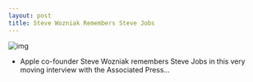 ```yaml
---
layout: post
title: Steve Wozniak Remembers Steve Jobs
---
```

![img](http://media.idownloadblog.com/wp-content/uploads/2011/10/Wozniak-Remembers-Jobs.png)
* Apple co-founder Steve Wozniak remembers Steve Jobs in this very moving interview with the Associated Press…

